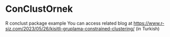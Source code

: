 # ConClustOrnek
R conclust package example
You can access related blog at https://www.r-siz.com/2023/05/26/kisitli-gruplama-constrained-clustering/ (in Turkish)
